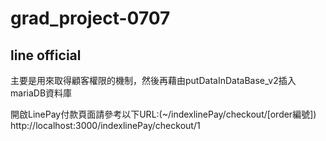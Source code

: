 # grad_project-0707
## line official
主要是用來取得顧客權限的機制，然後再藉由putDataInDataBase_v2插入mariaDB資料庫

開啟LinePay付款頁面請參考以下URL:(~/indexlinePay/checkout/[order編號])
http://localhost:3000/indexlinePay/checkout/1
